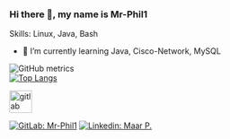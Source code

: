 ### Hi there 👋, my name is Mr-Phil1

Skills: Linux, Java, Bash

- 🌱 I’m currently learning Java, Cisco-Network, MySQL

![GitHub metrics](https://metrics.lecoq.io/mr-phil1)  
[![Top Langs](https://github-readme-stats.vercel.app/api/top-langs/?username=mr-phil1&layout=compact)](https://github.com/anuraghazra/github-readme-stats)

[<img src='https://cdn.jsdelivr.net/npm/simple-icons@3.0.1/icons/gitlab.svg' alt='gitlab' height='40'>](https://gitlab.com/Mr-Phil1)

[![GitLab: Mr-Phil1](https://img.shields.io/badge/Mr--Phil1-This%20is%20the%20Way%20to%20my%20GitLab-red?style=plastic&logo=gitlab)](https://gitlab.com/Mr-Phil1)
[![Linkedin: Maar P.](https://img.shields.io/badge/-Maar%20P-blue?style=plastic&logo=Linkedin&logoColor=white&link=https://www.linkedin.com/in/philipp-m-0529b2150)](https://www.linkedin.com/in/philipp-m-0529b2150)

<!---### Hi there 👋

[![Mr-Phil1 github stats](https://github-readme-stats.vercel.app/api?username=mr-phil1&show_icons=true&theme=radical)](https://github.com/anuraghazra/github-readme-stats)
[<img src='https://cdn.jsdelivr.net/npm/simple-icons@3.0.1/icons/github.svg' alt='github' height='40'>](https://github.com/mr-phil1)  
[<img src='https://cdn.jsdelivr.net/npm/simple-icons@3.0.1/icons/gitlab.svg' alt='gitlab' height='40'>](https://gitlab.com/Mr-Phil1)  
[<img src='https://cdn.jsdelivr.net/npm/simple-icons@3.0.1/icons/linkedin.svg' alt='linkedin' height='40'>](https://www.linkedin.com/in/philipp-m-0529b2150/) 
[![Top Langs](https://github-readme-stats.vercel.app/api/top-langs/?username=mr-phil1)](https://github.com/anuraghazra/github-readme-stats)
![Profile views](https://gpvc.arturio.dev/mr-phil1)  

**Mr-Phil1/Mr-Phil1** is a ✨ _special_ ✨ repository because its `README.md` (this file) appears on your GitHub profile.
Here are some ideas to get you started:
- 🔭 I’m currently working on ...
- 🌱 I’m currently learning ...
- 👯 I’m looking to collaborate on ...
- 🤔 I’m looking for help with ...
- 💬 Ask me about ...
- 📫 How to reach me: ...
- 😄 Pronouns: ...
- ⚡ Fun fact: ...
-->

